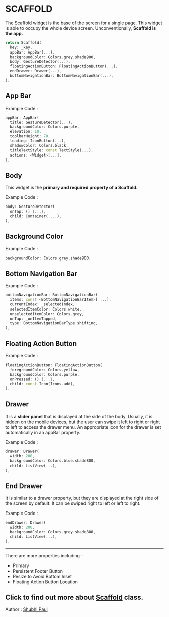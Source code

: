 # SCAFFOLD
The Scaffold widget is the base of the screen for a single page.  This widget is able to occupy the whole device screen. Unconventionally, **Scaffold is the app.**
```dart
return Scaffold(  
  key: _key, 
  appBar: AppBar(...),  
  backgroundColor: Colors.grey.shade900,  
  body: GestureDetector(...),  
  floatingActionButton: FloatingActionButton(...),  
  endDrawer: Drawer(...),  
  bottomNavigationBar: BottomNavigationBar(...),  
);
```
## App Bar

Example Code :
```dart
appBar: AppBar(  
  title: GestureDetector(...),  
  backgroundColor: Colors.purple,  
  elevation: 10,  
  toolbarHeight: 70,  
  leading: IconButton(...),  
  shadowColor: Colors.black,  
  titleTextStyle: const TextStyle(...),  
  actions: <Widget>[...],  
),
```
## Body
This widget is the **primary and required property of a Scaffold.**

Example Code :
```dart
body: GestureDetector(  
  onTap: () {...},  
  child: Container( ...),  
),
```

## Background Color
Example Code :
```dart
backgroundColor: Colors.grey.shade900,
```
## Bottom Navigation Bar
Example Code :
```dart
bottomNavigationBar: BottomNavigationBar(  
  items: const <BottomNavigationBarItem>[ ...],  
  currentIndex: _selectedIndex,  
  selectedItemColor: Colors.white,  
  unselectedItemColor: Colors.grey,  
  onTap: _onItemTapped,  
  type: BottomNavigationBarType.shifting,  
),
```
## Floating Action Button
Example Code :
```dart
floatingActionButton: FloatingActionButton(  
  foregroundColor: Colors.yellow,  
  backgroundColor: Colors.purple,  
  onPressed: () {...},  
  child: const Icon(Icons.add),  
),
```
## Drawer
It is a **slider panel** that is displayed at the side of the body. Usually, it is hidden on the mobile devices, but the user can swipe it left to right or right to left to access the drawer menu. An appropriate icon for the drawer is set automatically in an appBar property.

Example Code :
```dart
drawer: Drawer(  
  width: 200,  
  backgroundColor: Colors.blue.shade800,  
  child: ListView(...),  
),
```
## End Drawer
It is similar to a drawer property, but they are displayed at the right side of the screen by default. It can be swiped right to left or left to right.

Example Code :

```dart
endDrawer: Drawer(  
  width: 200,  
  backgroundColor: Colors.grey.shade800,  
  child: ListView(...),  
),
```
---
There are more properties including -
- Primary
- Persistent Footer Button
- Resize to Avoid Bottom Inset
- Floating Action Button Location

Click to find out more about [Scaffold](https://api.flutter.dev/flutter/material/Scaffold-class.html) class.
---
Author : [Shubhi Paul](https://github.com/Shubhi-Paul)